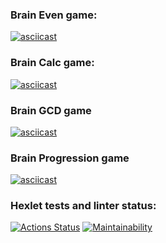 ### Brain Even game:

[![asciicast](https://asciinema.org/a/686510.svg)](https://asciinema.org/a/686510)

### Brain Calc game:

[![asciicast](https://asciinema.org/a/686515.svg)](https://asciinema.org/a/686515)


### Brain GCD game

[![asciicast](https://asciinema.org/a/686528.svg)](https://asciinema.org/a/686528)

### Brain Progression game

[![asciicast](https://asciinema.org/a/686566.svg)](https://asciinema.org/a/686566)

### Hexlet tests and linter status:

[![Actions Status](https://github.com/medzinov/frontend-project-44/actions/workflows/hexlet-check.yml/badge.svg)](https://github.com/medzinov/frontend-project-44/actions)
[![Maintainability](https://api.codeclimate.com/v1/badges/b7491bcd2c6969f1b1af/maintainability)](https://codeclimate.com/github/medzinov/frontend-project-44/maintainability)
